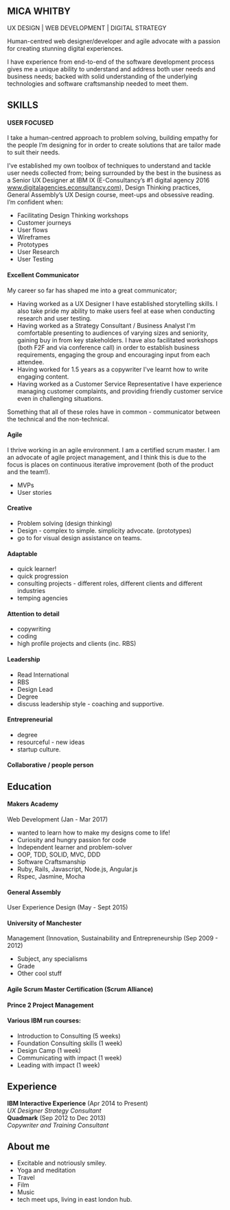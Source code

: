## MICA WHITBY

UX DESIGN | WEB DEVELOPMENT | DIGITAL STRATEGY

Human-centred web designer/developer and agile advocate with a passion for creating stunning digital experiences. 

I have experience from end-to-end of the software development process gives me a unique ability to understand and address both user needs and business needs; backed with solid understanding of the underlying technologies and software craftsmanship needed to meet them.

## SKILLS

#### USER FOCUSED

I take a human-centred approach to problem solving, building empathy for the people I’m designing for in order to create solutions that are tailor made to suit their needs.

I’ve established my own toolbox of techniques to understand and tackle user needs collected from; being surrounded by the best in the business as a Senior UX Designer at IBM IX (E-Consultancy’s #1 digital agency 2016 www.digitalagencies.econsultancy.com), Design Thinking practices, General Assembly’s UX Design course, meet-ups and obsessive reading. I’m confident when:

- Facilitating Design Thinking workshops
- Customer journeys
- User flows
- Wireframes
- Prototypes
- User Research
- User Testing

#### Excellent Communicator

My career so far has shaped me into a great communicator; 
- Having worked as a UX Designer I have established storytelling skills. I also take pride my ability to make users feel at ease when conducting research and user testing.
- Having worked as a Strategy Consultant / Business Analyst I'm comfortable presenting to audiences of varying sizes and seniority, gaining buy in from key stakeholders. I have also facilitated workshops (both F2F and via conference call) in order to establish business requirements, engaging the group and encouraging input from each attendee.
- Having worked for 1.5 years as a copywriter I've learnt how to write engaging content.
- Having worked as a Customer Service Representative I have experience managing customer complaints, and providing friendly customer service even in challenging situations.

Something that all of these roles have in common - communicator between the technical and the non-technical.

#### Agile

I thrive working in an agile environment. I am a certified scrum master. I am an advocate of agile project management, and I think this is due to the focus is places on continuous iterative improvement (both of the product and the team!).
- MVPs
- User stories

#### Creative

- Problem solving (design thinking)
- Design - complex to simple. simplicity advocate. (prototypes)
- go to for visual design assistance on teams.

#### Adaptable

- quick learner! 
- quick progression
- consulting projects - different roles, different clients and different industries
- temping agencies

#### Attention to detail

- copywriting
- coding
- high profile projects and clients (inc. RBS)

#### Leadership
- Read International
- RBS
- Design Lead
- Degree
- discuss leadership style - coaching and supportive.

#### Entrepreneurial
- degree
- resourceful - new ideas
- startup culture.

#### Collaborative / people person

## Education

#### Makers Academy
Web Development (Jan - Mar 2017)
- wanted to learn how to make my designs come to life!
- Curiosity and hungry passion for code
- Independent learner and problem-solver
- OOP, TDD, SOLID, MVC, DDD
- Software Craftsmanship
- Ruby, Rails, Javascript, Node.js, Angular.js
- Rspec, Jasmine, Mocha

#### General Assembly
User Experience Design (May - Sept 2015)

#### University of Manchester 
Management (Innovation, Sustainability and Entrepreneurship (Sep 2009 - 2012)

- Subject, any specialisms
- Grade
- Other cool stuff

#### Agile Scrum Master Certification (Scrum Alliance)

#### Prince 2 Project Management

#### Various IBM run courses:
- Introduction to Consulting (5 weeks)
- Foundation Consulting skills (1 week)
- Design Camp (1 week)
- Communicating with impact (1 week)
- Leading with impact (1 week)

## Experience

**IBM Interactive Experience** (Apr 2014 to Present)    
*UX Designer*
*Strategy Consultant*  
**Quadmark** (Sep 2012 to Dec 2013)   
*Copywriter and Training Consultant*  

## About me
- Excitable and notriously smiley.
- Yoga and meditation
- Travel
- Film
- Music
- tech meet ups, living in east london hub.
